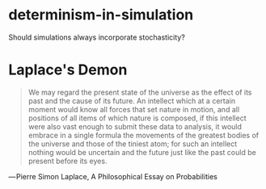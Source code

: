 # determinism-in-simulation
Should simulations always incorporate stochasticity?

# Laplace's Demon

> We may regard the present state of the universe as the effect of its past and the cause of its future. An intellect which at a certain moment would know all forces that set nature in motion, and all positions of all items of which nature is composed, if this intellect were also vast enough to submit these data to analysis, it would embrace in a single formula the movements of the greatest bodies of the universe and those of the tiniest atom; for such an intellect nothing would be uncertain and the future just like the past could be present before its eyes.

— Pierre Simon Laplace, A Philosophical Essay on Probabilities
